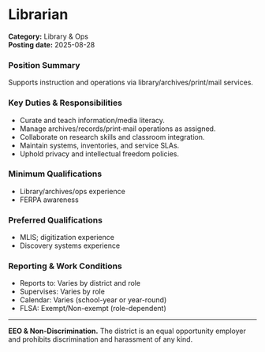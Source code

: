 # Librarian

**Category:** Library & Ops  
**Posting date:** 2025-08-28

### Position Summary

Supports instruction and operations via library/archives/print/mail services.

### Key Duties & Responsibilities
- Curate and teach information/media literacy.
- Manage archives/records/print‑mail operations as assigned.
- Collaborate on research skills and classroom integration.
- Maintain systems, inventories, and service SLAs.
- Uphold privacy and intellectual freedom policies.

### Minimum Qualifications
- Library/archives/ops experience
- FERPA awareness

### Preferred Qualifications
- MLIS; digitization experience
- Discovery systems experience

### Reporting & Work Conditions
- Reports to: Varies by district and role
- Supervises: Varies by role
- Calendar: Varies (school-year or year-round)
- FLSA: Exempt/Non-exempt (role-dependent)

---
**EEO & Non-Discrimination.** The district is an equal opportunity employer and prohibits discrimination and harassment of any kind.

